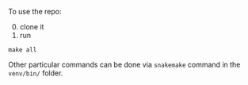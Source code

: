 To use the repo:

0. clone it
1. run
```
make all
```

Other particular commands can be done via `snakemake` command in the `venv/bin/` folder.

